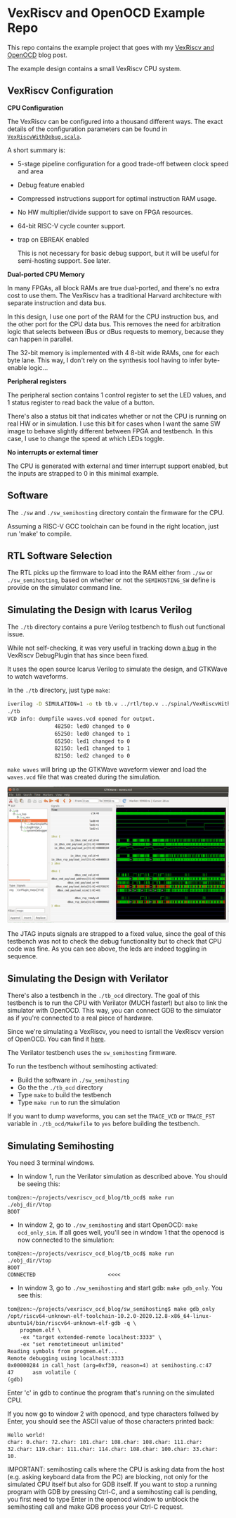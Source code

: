 
# VexRiscv and OpenOCD Example Repo

This repo contains the example project that goes with my [VexRiscv and OpenOCD](https://tomverbeure.github.io/2021/07/18/VexRiscv-OpenOCD-and-Traps.html)
blog post.

The example design contains a small VexRiscv CPU system.

## VexRiscv Configuration

**CPU Configuration**

The VexRiscv can be configured into a thousand different ways. The exact details
of the configuration parameters can be found in 
[`VexRiscvWithDebug.scala`](spinal/src/main/scala/cpu/VexRiscvWithDebug.scala).

A short summary is:

* 5-stage pipeline configuration for a good trade-off between clock speed and area
* Debug feature enabled
* Compressed instructions support for optimal instruction RAM usage.
* No HW multiplier/divide support to save on FPGA resources.
* 64-bit RISC-V cycle counter support.
* trap on EBREAK enabled

    This is not necessary for basic debug support, but it will be useful for semi-hosting
    support. See later.

**Dual-ported CPU Memory**

In many FPGAs, all block RAMs are true dual-ported, and there's no extra cost to use them.
The VexRiscv has a traditional Harvard architecture with separate instruction and data bus.

In this design, I use one port of the RAM for the CPU instruction bus, and the other port 
for the CPU data bus.  This removes the need for arbitration logic that selects between iBus or
dBus requests to memory, because they can happen in parallel.

The 32-bit memory is implemented with 4 8-bit wide RAMs, one for each byte lane. This way, 
I don't rely on the synthesis tool having to infer byte-enable logic...

**Peripheral registers**

The peripheral section contains 1 control register to set the LED values, and 1 status
register to read back the value of a button.

There's also a status bit that indicates whether or not the CPU is running on real
HW or in simulation. I use this bit for cases when I want the same SW image to behave
slightly different between FPGA and testbench. In this case, I use to change
the speed at which LEDs toggle. 

**No interrupts or external timer**

The CPU is generated with external and timer interrupt support enabled, but the inputs
are strapped to 0 in this minimal example.

## Software

The `./sw` and `./sw_semihosting` directory contain the firmware for the CPU. 

Assuming a RISC-V GCC toolchain can be found in the right location, just run 'make' to compile.

## RTL Software Selection

The RTL picks up the firmware to load into the RAM either from `./sw` or `./sw_semihosting`, based on
whether or not the `SEMIHOSTING_SW` define is provide on the simulator command line.

## Simulating the Design with Icarus Verilog

The `./tb` directory contains a pure Verilog testbench to flush out functional issue.  

While not self-checking, it was very useful in tracking down 
[a bug](https://github.com/SpinalHDL/VexRiscv/issues/176) in the VexRiscv DebugPlugin that has since been fixed.

It uses the open source Icarus Verilog to simulate the design, and GTKWave to watch waveforms. 

In the `./tb` directory, just type `make`:

```sh
iverilog -D SIMULATION=1 -o tb tb.v ../rtl/top.v ../spinal/VexRiscvWithDebug.v
./tb
VCD info: dumpfile waves.vcd opened for output.
               48250: led0 changed to 0
               65250: led0 changed to 1
               65250: led1 changed to 0
               82150: led1 changed to 1
               82150: led2 changed to 0
```

`make waves` will bring up the GTKWave waveform viewer and load the `waves.vcd` file that was created during
the simulation.

![GTKWave screenshot](gtkwave.png)

The JTAG inputs signals are strapped to a fixed value, since the goal of this testbench was not to check
the debug functionality  but to check that CPU code was fine.  As you can see above, the leds are indeed 
toggling in sequence.

## Simulating the Design with Verilator

There's also a testbench in the `./tb_ocd` directory. The goal of this testbench is to run the CPU
with Verilator (MUCH faster!) but also to link the simulator with OpenOCD. This way, you can connect
GDB to the simulator as if you're connected to a real piece of hardware.

Since we're simulating a VexRiscv, you need to isntall the VexRiscv version of OpenOCD. You can find
it [here](https://github.com/SpinalHDL/openocd_riscv).

The Verilator testbench uses the `sw_semihosting` firmware.

To run the testbench without semihosting activated:

* Build the software in `./sw_semihosting`
* Go the the `./tb_ocd` directory
* Type `make` to build the testbench
* Type `make run` to run the simulation

If you want to dump waveforms, you can set the `TRACE_VCD` or `TRACE_FST` variable in `./tb_ocd/Makefile` to `yes`
before building the testbench.

## Simulating Semihosting

You need 3 terminal windows.

* In window 1, run the Verilator simulation as described above. You should be seeing this:

```
tom@zen:~/projects/vexriscv_ocd_blog/tb_ocd$ make run
./obj_dir/Vtop
BOOT
```

* In window 2, go to `./sw_semihosting` and start OpenOCD: `make ocd_only_sim`. If all goes well, 
  you'll see in window 1 that the openocd is now connected to the simulation:

```
tom@zen:~/projects/vexriscv_ocd_blog/tb_ocd$ make run
./obj_dir/Vtop
BOOT
CONNECTED                       <<<<
```

* In window 3, go to `./sw_semihosting` and start gdb: `make gdb_only`. You see this:

```
tom@zen:~/projects/vexriscv_ocd_blog/sw_semihosting$ make gdb_only
/opt/riscv64-unknown-elf-toolchain-10.2.0-2020.12.8-x86_64-linux-ubuntu14/bin/riscv64-unknown-elf-gdb -q \
	progmem.elf \
	-ex "target extended-remote localhost:3333" \
	-ex "set remotetimeout unlimited"
Reading symbols from progmem.elf...
Remote debugging using localhost:3333
0x00000284 in call_host (arg=0xf30, reason=4) at semihosting.c:47
47	    asm volatile (
(gdb) 
```

Enter 'c' in gdb to continue the program that's running on the simulated CPU.

If you now go to window 2 with openocd, and type characters follwed by Enter, you should see the 
ASCII value of those characters printed back:

```
Hello world!
char: 0.char: 72.char: 101.char: 108.char: 108.char: 111.char: 32.char: 119.char: 111.char: 114.char: 108.char: 100.char: 33.char: 10.
```

IMPORTANT: semihosting calls where the CPU is asking data from the host (e.g. asking keyboard
data from the PC) are blocking, not only for the simulated CPU itself but also for GDB itself.
If you want to stop a running program with GDB by pressing Ctrl-C, and a semihosting call is pending,
you first need to type Enter in the openocd window to unblock the semihosting call and make GDB
process your Ctrl-C request.


